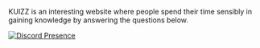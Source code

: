 KUIZZ is an interesting website where people spend their time sensibly in gaining knowledge by answering the questions below.

[![Discord Presence](https://lanyard.cnrad.dev/api/749582193248043119)](https://discord.com/users/749582193248043119)
